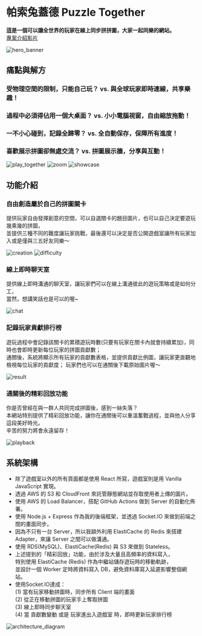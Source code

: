 # 帕索兔蓋德 Puzzle Together
**這是一個可以讓全世界的玩家在線上同步拼拼圖，大家一起同樂的網站。**  
[專案介紹影片](https://drive.google.com/file/d/1oUXLlk7sXJ50qRJbhdo3paEMtO9pfn7C/view)

![hero_banner](https://dsz5eydy8se7.cloudfront.net/hero_banner.gif)


## 痛點與解方  
### 受物理空間的限制，只能自己玩？	vs.	與全球玩家即時連線，共享樂趣！  
### 過程中必須得佔用一個大桌面？	vs.	小小電腦視窗，自由縮放拖動！  
### 一不小心碰到，記錄全歸零？	vs.	全自動保存，保障所有進度！  
### 喜歡展示拼圖卻無處交流？	vs.	拼圖展示牆，分享與互動！

![play_together](https://dsz5eydy8se7.cloudfront.net/play_together.gif)
![zoom](https://dsz5eydy8se7.cloudfront.net/zoom.gif)
![showcase](https://dsz5eydy8se7.cloudfront.net/showcase.png)

## 功能介紹
### 自由創造屬於自己的拼圖關卡
提供玩家自由發揮創意的空間，可以自選關卡的題目圖片，也可以自己決定要遊玩幾乘幾的拼圖，  
並提供三種不同的難度讓玩家挑戰，最後還可以決定是否公開遊戲室讓所有玩家加入或是僅與三五好友同樂～  

![creation](https://dsz5eydy8se7.cloudfront.net/creation.png)
![difficulty](https://dsz5eydy8se7.cloudfront.net/difficulty.png)

### 線上即時聊天室
提供線上即時溝通的聊天室，讓玩家們可以在線上溝通彼此的遊玩策略或是如何分工，  
當然，想講笑話也是可以的喔~  

![chat](https://dsz5eydy8se7.cloudfront.net/chat.gif)  

### 記錄玩家貢獻排行榜
遊玩過程中會記錄該關卡的累積遊玩時數(只要有玩家在關卡內就會持續累加)，同時也會即時更新每位玩家的拼圖貢獻數；  
通關後，系統將顯示所有玩家的貢獻數表格，並提供貢獻比例圖，讓玩家更直觀地檢視每位玩家的貢獻度；
玩家們也可以在通關後下載原始圖片喔～  

![result](https://dsz5eydy8se7.cloudfront.net/result.gif)

### 通關後的精彩回放功能
你是否曾經在與一群人共同完成拼圖後，感到一絲失落？  
本網站特別提供了精彩回放功能，讓你在通關後可以重溫奮戰過程，並與他人分享這段美好時光。  
辛苦的努力將會永遠留存！

![playback](https://dsz5eydy8se7.cloudfront.net/playback.gif)

## 系統架構
- 除了遊戲室以外的所有頁面都是使用 React 所寫，遊戲室則是用 Vanilla JavaScript 實現。
- 透過 AWS 的 S3 和 CloudFront 來託管靜態網站並存取使用者上傳的圖片。
- 使用 AWS 的 Load Balancer，搭配 GitHub Actions 做到 Server 的自動化佈署。
- 使用 Node.js + Express 作為我的後端框架，並透過 Socket.IO 來做到前端之間的畫面同步。
- 因為不只有一台 Server，所以我額外利用 ElastiCache 的 Redis 來搭建 Adapter，來讓 Server 之間可以做溝通。
- 使用 RDS(MySQL)、ElastiCache(Redis) 與 S3 來做到 Stateless。
- 上述提到的「精彩回放」功能，由於涉及大量且高頻率的資料寫入，  
  特別使用 ElastiCache (Redis) 作為中繼站儲存遊玩時的移動軌跡，  
  並設計一個 Worker 定時將資料寫入 DB，避免資料庫寫入延遲影響整個網站。
- 使用Socket.IO達成：  
  (1) 當有玩家移動拼圖時，同步所有 Client 端的畫面  
  (2) 從正在移動拼圖的玩家手上奪取拼圖  
  (3) 線上即時同步聊天室  
  (4) 當 貢獻數變動 或是 玩家進出入遊戲室 時，即時更新玩家排行榜

![architecture_diagram](https://dsz5eydy8se7.cloudfront.net/puzzle_together_architecture_diagram.png)
